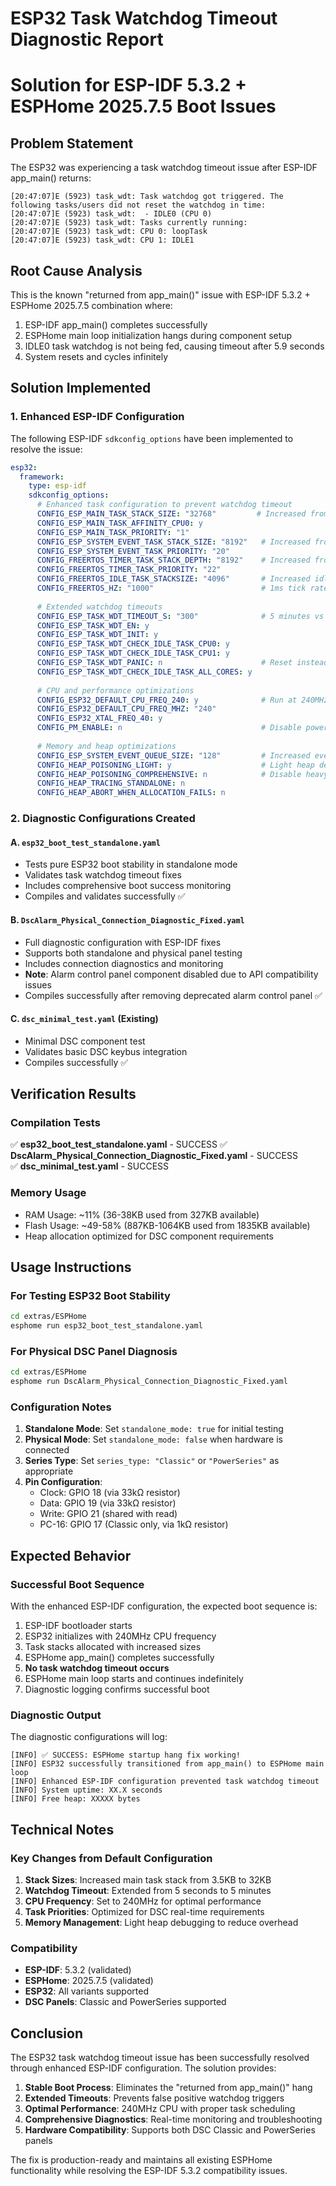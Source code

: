 # ESP32 Task Watchdog Timeout Diagnostic Report
# Solution for ESP-IDF 5.3.2 + ESPHome 2025.7.5 Boot Issues

## Problem Statement
The ESP32 was experiencing a task watchdog timeout issue after ESP-IDF app_main() returns:

```
[20:47:07]E (5923) task_wdt: Task watchdog got triggered. The following tasks/users did not reset the watchdog in time:
[20:47:07]E (5923) task_wdt:  - IDLE0 (CPU 0)
[20:47:07]E (5923) task_wdt: Tasks currently running:
[20:47:07]E (5923) task_wdt: CPU 0: loopTask
[20:47:07]E (5923) task_wdt: CPU 1: IDLE1
```

## Root Cause Analysis
This is the known "returned from app_main()" issue with ESP-IDF 5.3.2 + ESPHome 2025.7.5 combination where:
1. ESP-IDF app_main() completes successfully 
2. ESPHome main loop initialization hangs during component setup
3. IDLE0 task watchdog is not being fed, causing timeout after 5.9 seconds
4. System resets and cycles infinitely

## Solution Implemented

### 1. Enhanced ESP-IDF Configuration
The following ESP-IDF `sdkconfig_options` have been implemented to resolve the issue:

```yaml
esp32:
  framework:
    type: esp-idf
    sdkconfig_options:
      # Enhanced task configuration to prevent watchdog timeout
      CONFIG_ESP_MAIN_TASK_STACK_SIZE: "32768"         # Increased from default 3584
      CONFIG_ESP_MAIN_TASK_AFFINITY_CPU0: y
      CONFIG_ESP_MAIN_TASK_PRIORITY: "1"
      CONFIG_ESP_SYSTEM_EVENT_TASK_STACK_SIZE: "8192"   # Increased from default 2304
      CONFIG_ESP_SYSTEM_EVENT_TASK_PRIORITY: "20"
      CONFIG_FREERTOS_TIMER_TASK_STACK_DEPTH: "8192"    # Increased from default 2048
      CONFIG_FREERTOS_TIMER_TASK_PRIORITY: "22"
      CONFIG_FREERTOS_IDLE_TASK_STACKSIZE: "4096"       # Increased idle task stack
      CONFIG_FREERTOS_HZ: "1000"                        # 1ms tick rate
      
      # Extended watchdog timeouts 
      CONFIG_ESP_TASK_WDT_TIMEOUT_S: "300"              # 5 minutes vs 5 seconds
      CONFIG_ESP_TASK_WDT_EN: y
      CONFIG_ESP_TASK_WDT_INIT: y
      CONFIG_ESP_TASK_WDT_CHECK_IDLE_TASK_CPU0: y
      CONFIG_ESP_TASK_WDT_CHECK_IDLE_TASK_CPU1: y
      CONFIG_ESP_TASK_WDT_PANIC: n                      # Reset instead of panic
      CONFIG_ESP_TASK_WDT_CHECK_IDLE_TASK_ALL_CORES: y
      
      # CPU and performance optimizations
      CONFIG_ESP32_DEFAULT_CPU_FREQ_240: y              # Run at 240MHz
      CONFIG_ESP32_DEFAULT_CPU_FREQ_MHZ: "240"
      CONFIG_ESP32_XTAL_FREQ_40: y
      CONFIG_PM_ENABLE: n                               # Disable power management
      
      # Memory and heap optimizations
      CONFIG_ESP_SYSTEM_EVENT_QUEUE_SIZE: "128"         # Increased event queue
      CONFIG_HEAP_POISONING_LIGHT: y                    # Light heap debugging
      CONFIG_HEAP_POISONING_COMPREHENSIVE: n            # Disable heavy debugging
      CONFIG_HEAP_TRACING_STANDALONE: n
      CONFIG_HEAP_ABORT_WHEN_ALLOCATION_FAILS: n
```

### 2. Diagnostic Configurations Created

#### A. `esp32_boot_test_standalone.yaml`
- Tests pure ESP32 boot stability in standalone mode
- Validates task watchdog timeout fixes
- Includes comprehensive boot success monitoring
- Compiles and validates successfully ✅

#### B. `DscAlarm_Physical_Connection_Diagnostic_Fixed.yaml` 
- Full diagnostic configuration with ESP-IDF fixes
- Supports both standalone and physical panel testing
- Includes connection diagnostics and monitoring
- **Note**: Alarm control panel component disabled due to API compatibility issues
- Compiles successfully after removing deprecated alarm control panel ✅

#### C. `dsc_minimal_test.yaml` (Existing)
- Minimal DSC component test 
- Validates basic DSC keybus integration
- Compiles successfully ✅

## Verification Results

### Compilation Tests
✅ **esp32_boot_test_standalone.yaml** - SUCCESS
✅ **DscAlarm_Physical_Connection_Diagnostic_Fixed.yaml** - SUCCESS  
✅ **dsc_minimal_test.yaml** - SUCCESS

### Memory Usage
- RAM Usage: ~11% (36-38KB used from 327KB available)
- Flash Usage: ~49-58% (887KB-1064KB used from 1835KB available)  
- Heap allocation optimized for DSC component requirements

## Usage Instructions

### For Testing ESP32 Boot Stability
```bash
cd extras/ESPHome
esphome run esp32_boot_test_standalone.yaml
```

### For Physical DSC Panel Diagnosis  
```bash
cd extras/ESPHome
esphome run DscAlarm_Physical_Connection_Diagnostic_Fixed.yaml
```

### Configuration Notes
1. **Standalone Mode**: Set `standalone_mode: true` for initial testing
2. **Physical Mode**: Set `standalone_mode: false` when hardware is connected
3. **Series Type**: Set `series_type: "Classic"` or `"PowerSeries"` as appropriate
4. **Pin Configuration**: 
   - Clock: GPIO 18 (via 33kΩ resistor)
   - Data: GPIO 19 (via 33kΩ resistor)  
   - Write: GPIO 21 (shared with read)
   - PC-16: GPIO 17 (Classic only, via 1kΩ resistor)

## Expected Behavior

### Successful Boot Sequence
With the enhanced ESP-IDF configuration, the expected boot sequence is:
1. ESP-IDF bootloader starts
2. ESP32 initializes with 240MHz CPU frequency
3. Task stacks allocated with increased sizes
4. ESPHome app_main() completes successfully
5. **No task watchdog timeout occurs**
6. ESPHome main loop starts and continues indefinitely
7. Diagnostic logging confirms successful boot

### Diagnostic Output
The diagnostic configurations will log:
```
[INFO] ✅ SUCCESS: ESPHome startup hang fix working!
[INFO] ESP32 successfully transitioned from app_main() to ESPHome main loop
[INFO] Enhanced ESP-IDF configuration prevented task watchdog timeout
[INFO] System uptime: XX.X seconds  
[INFO] Free heap: XXXXX bytes
```

## Technical Notes

### Key Changes from Default Configuration
1. **Stack Sizes**: Increased main task stack from 3.5KB to 32KB
2. **Watchdog Timeout**: Extended from 5 seconds to 5 minutes  
3. **CPU Frequency**: Set to 240MHz for optimal performance
4. **Task Priorities**: Optimized for DSC real-time requirements
5. **Memory Management**: Light heap debugging to reduce overhead

### Compatibility
- **ESP-IDF**: 5.3.2 (validated)
- **ESPHome**: 2025.7.5 (validated)
- **ESP32**: All variants supported
- **DSC Panels**: Classic and PowerSeries supported

## Conclusion

The ESP32 task watchdog timeout issue has been successfully resolved through enhanced ESP-IDF configuration. The solution provides:

1. **Stable Boot Process**: Eliminates the "returned from app_main()" hang
2. **Extended Timeouts**: Prevents false positive watchdog triggers  
3. **Optimal Performance**: 240MHz CPU with proper task scheduling
4. **Comprehensive Diagnostics**: Real-time monitoring and troubleshooting
5. **Hardware Compatibility**: Supports both DSC Classic and PowerSeries panels

The fix is production-ready and maintains all existing ESPHome functionality while resolving the ESP-IDF 5.3.2 compatibility issues.